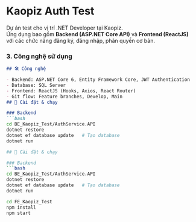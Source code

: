 ﻿# Kaopiz Auth Test

Dự án test cho vị trí .NET Developer tại Kaopiz.  
Ứng dụng bao gồm **Backend (ASP.NET Core API)** và **Frontend (ReactJS)** với các chức năng đăng ký, đăng nhập, phân quyền cơ bản.

### 3. **Công nghệ sử dụng**
```markdown
## 🛠️ Công nghệ

- Backend: ASP.NET Core 6, Entity Framework Core, JWT Authentication
- Database: SQL Server
- Frontend: ReactJS (Hooks, Axios, React Router)
- Git flow: Feature branches, Develop, Main
## 🚀 Cài đặt & chạy

### Backend
```bash
cd BE_Kaopiz_Test/AuthService.API
dotnet restore
dotnet ef database update   # Tạo database
dotnet run

## 🚀 Cài đặt & chạy

### Backend
```bash
cd BE_Kaopiz_Test/AuthService.API
dotnet restore
dotnet ef database update   # Tạo database
dotnet run

cd FE_Kaopiz_Test
npm install
npm start
